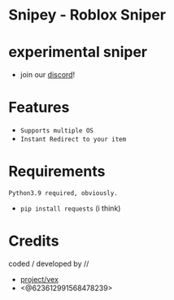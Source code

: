 # Snipey - Roblox Sniper
experimental sniper
======================
- join our [discord](https://discord.gg/YHynjFuH6v)!

# Features
- `Supports multiple OS`
- `Instant Redirect to your item`

# Requirements
```
Python3.9 required, obviously.
```
- `pip install requests` (i think)

# Credits
coded / developed by //
- [project/vex](https://discord.gg/YHynjFuH6v)
- <@623612991568478239>
